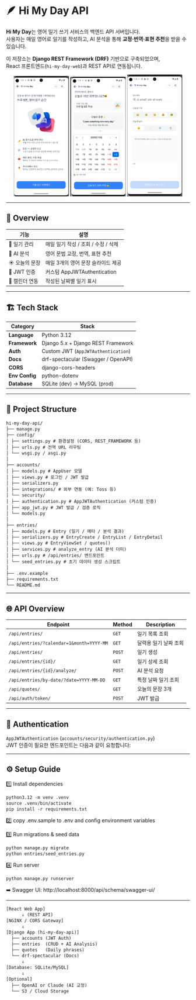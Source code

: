 # 🪶 Hi My Day API

**Hi My Day**는 영어 일기 쓰기 서비스의 백엔드 API 서버입니다.  
사용자는 매일 영어로 일기를 작성하고, AI 분석을 통해 **교정·번역·표현 추천**을 받을 수 있습니다.  

이 저장소는 **Django REST Framework (DRF)** 기반으로 구축되었으며,  
React 프론트엔드(`hi-my-day-web`)과 REST API로 연동됩니다.


<p align="center">
  <img src="public/readme-1.png" alt="readme-1" width="30%" />
  <img src="public/readme-2.png" alt="readme-2" width="30%" />
  <img src="public/readme-3.png" alt="readme-3" width="30%" />
</p>

---

## 🧩 Overview

| 기능 | 설명 |
|------|------|
| 📖 일기 관리 | 매일 일기 작성 / 조회 / 수정 / 삭제 |
| 🧠 AI 분석 | 영어 문법 교정, 번역, 표현 추천 |
| ☀️ 오늘의 문장 | 매일 3개의 영어 문장 슬라이드 제공 |
| 🔐 JWT 인증 | 커스텀 AppJWTAuthentication |
| 📅 캘린더 연동 | 작성된 날짜별 일기 표시 |

---
## 🏗️ Tech Stack

| Category | Stack |
|-----------|--------|
| **Language** | Python 3.12 |
| **Framework** | Django 5.x + Django REST Framework |
| **Auth** | Custom JWT (`AppJWTAuthentication`) |
| **Docs** | drf-spectacular (Swagger / OpenAPI) |
| **CORS** | django-cors-headers |
| **Env Config** | python-dotenv |
| **Database** | SQLite (dev) → MySQL (prod) |

---

## 🧭 Project Structure

```
hi-my-day-api/
├── manage.py
├── config/
│ ├── settings.py # 환경설정 (CORS, REST_FRAMEWORK 등)
│ ├── urls.py # 전역 URL 라우팅
│ └── wsgi.py / asgi.py
│
├── accounts/
│ ├── models.py # AppUser 모델
│ ├── views.py # 로그인 / JWT 발급
│ ├── serializers.py
│ ├── integrations/ # 외부 연동 (예: Toss 등)
│ └── security/
│ ├── authentication.py # AppJWTAuthentication (커스텀 인증)
│ ├── app_jwt.py # JWT 발급 / 검증 로직
│ └── models.py
│
├── entries/
│ ├── models.py # Entry (일기 / 메타 / 분석 결과)
│ ├── serializers.py # EntryCreate / EntryList / EntryDetail
│ ├── views.py # EntryViewSet / quotes()
│ ├── services.py # analyze_entry (AI 분석 더미)
│ ├── urls.py # /api/entries/ 엔드포인트
│ └── seed_entries.py # 초기 데이터 생성 스크립트
│
├── .env.example
├── requirements.txt
└── README.md
```

---

## 🌐 API Overview

| Endpoint | Method | Description |
|-----------|---------|-------------|
| `/api/entries/` | `GET` | 일기 목록 조회 |
| `/api/entries/?calendar=1&month=YYYY-MM` | `GET` | 달력용 일기 날짜 조회 |
| `/api/entries/` | `POST` | 일기 생성 |
| `/api/entries/{id}/` | `GET` | 일기 상세 조회 |
| `/api/entries/{id}/analyze/` | `POST` | AI 분석 요청 |
| `/api/entries/by-date/?date=YYYY-MM-DD` | `GET` | 특정 날짜 일기 조회 |
| `/api/quotes/` | `GET` | 오늘의 문장 3개 |
| `/api/auth/token/` | `POST` | JWT 발급 |

---

## 🔐 Authentication

`AppJWTAuthentication` (`accounts/security/authentication.py`)  
JWT 인증이 필요한 엔드포인트는 다음과 같이 요청합니다:

---

## ⚙️ Setup Guide
1️⃣ Install dependencies

```
python3.12 -m venv .venv
source .venv/bin/activate
pip install -r requirements.txt
```

2️⃣ copy .env.sample to .env and config environment variables 

3️⃣ Run migrations & seed data
```
python manage.py migrate
python entries/seed_entries.py
```
4️⃣ Run server
```
python manage.py runserver
```

➡️ Swagger UI:
http://localhost:8000/api/schema/swagger-ui/


---
```
[React Web App]
      ↓ (REST API)
[NGINX / CORS Gateway]
      ↓
[Django App (hi-my-day-api)]
  ├── accounts (JWT Auth)
  ├── entries  (CRUD + AI Analysis)
  ├── quotes   (Daily phrases)
  └── drf-spectacular (Docs)
      ↓
[Database: SQLite/MySQL]
      ↓
[Optional]
  ├── OpenAI or Claude (AI 교정)
  └── S3 / Cloud Storage
```